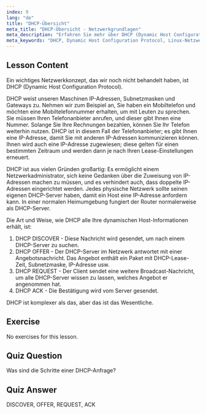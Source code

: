 ```yaml
---
index: 9
lang: "de"
title: "DHCP-Übersicht"
meta_title: "DHCP-Übersicht - Netzwerkgrundlagen"
meta_description: "Erfahren Sie mehr über DHCP (Dynamic Host Configuration Protocol) in Linux. Verstehen Sie, wie DHCP IP-Adressen zuweist und seinen vierstufigen Prozess. Beginnen Sie Ihre Linux-Netzwerkreise!"
meta_keywords: "DHCP, Dynamic Host Configuration Protocol, Linux-Netzwerk, IP-Adresse, DHCP-Tutorial, Anfänger, Leitfaden"
---
```


## Lesson Content

Ein wichtiges Netzwerkkonzept, das wir noch nicht behandelt haben, ist DHCP (Dynamic Host Configuration Protocol).

DHCP weist unseren Maschinen IP-Adressen, Subnetzmasken und Gateways zu. Nehmen wir zum Beispiel an, Sie haben ein Mobiltelefon und möchten eine Mobiltelefonnummer erhalten, um mit Leuten zu sprechen. Sie müssen Ihren Telefonanbieter anrufen, und dieser gibt Ihnen eine Nummer. Solange Sie Ihre Rechnungen bezahlen, können Sie Ihr Telefon weiterhin nutzen. DHCP ist in diesem Fall der Telefonanbieter; es gibt Ihnen eine IP-Adresse, damit Sie mit anderen IP-Adressen kommunizieren können. Ihnen wird auch eine IP-Adresse zugewiesen; diese gelten für einen bestimmten Zeitraum und werden dann je nach Ihren Lease-Einstellungen erneuert.

DHCP ist aus vielen Gründen großartig: Es ermöglicht einem Netzwerkadministrator, sich keine Gedanken über die Zuweisung von IP-Adressen machen zu müssen, und es verhindert auch, dass doppelte IP-Adressen eingerichtet werden. Jedes physische Netzwerk sollte seinen eigenen DHCP-Server haben, damit ein Host eine IP-Adresse anfordern kann. In einer normalen Heimumgebung fungiert der Router normalerweise als DHCP-Server.

Die Art und Weise, wie DHCP alle Ihre dynamischen Host-Informationen erhält, ist:

1. DHCP DISCOVER - Diese Nachricht wird gesendet, um nach einem DHCP-Server zu suchen.
2. DHCP OFFER - Der DHCP-Server im Netzwerk antwortet mit einer Angebotsnachricht. Das Angebot enthält ein Paket mit DHCP-Lease-Zeit, Subnetzmaske, IP-Adresse usw.
3. DHCP REQUEST - Der Client sendet eine weitere Broadcast-Nachricht, um alle DHCP-Server wissen zu lassen, welches Angebot er angenommen hat.
4. DHCP ACK - Die Bestätigung wird vom Server gesendet.

DHCP ist komplexer als das, aber das ist das Wesentliche.

## Exercise

No exercises for this lesson.

## Quiz Question

Was sind die Schritte einer DHCP-Anfrage?

## Quiz Answer

DISCOVER, OFFER, REQUEST, ACK

